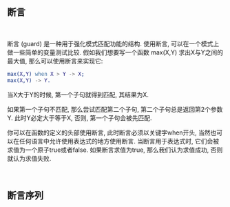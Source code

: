 
## 断言

<br/>

断言 (guard) 是一种用于强化模式匹配功能的结构. 使用断言, 可以在一个模式上做一些简单的变量测试比较. 假如我们想要写一个函数 max(X,Y) 求出X与Y之间的最大值, 那么可以使用断言来实现它:

```erl
max(X,Y) when X > Y -> X;
max(X,Y) -> Y.
```

当X大于Y的时候, 第一个子句就得到匹配, 其结果为X.

如果第一个子句不匹配, 那么尝试匹配第二个子句, 第二个子句总是返回第2个参数Y. 此时Y必定大于等于X, 否则, 第一个子句会被先匹配.

你可以在函数的定义的头部使用断言, 此时断言必须以关键字when开头, 当然也可以在任何语言中允许使用表达式的地方使用断言. 当断言用于表达式时, 它们会被求值为一个原子true或者false. 如果断言求值为true, 那么我们认为求值成功, 否则就认为求值失败.

<br/>

## 断言序列

<br/>

